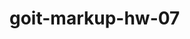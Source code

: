 # goit-markup-hw-07

<!-- .logo__footer:focus ? -->

<!-- header-address__link:focus ? -->

<!-- focus modal when it closed ? -->
